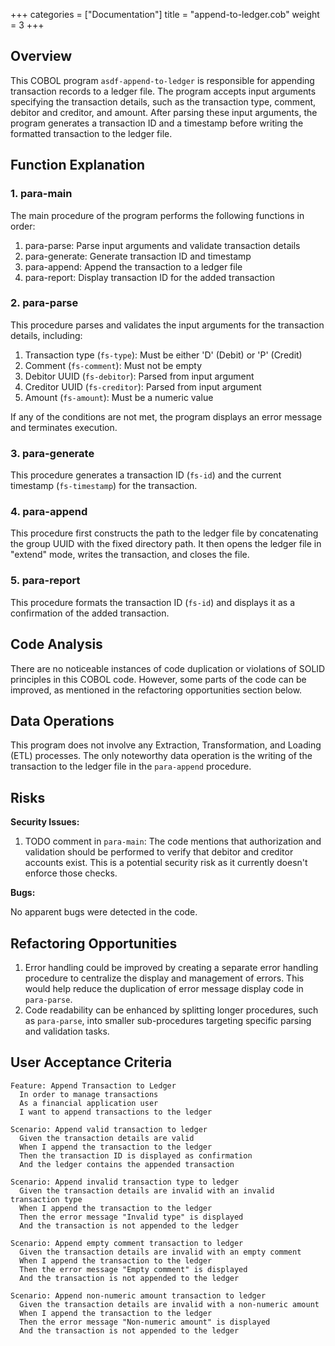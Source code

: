 +++
categories = ["Documentation"]
title = "append-to-ledger.cob"
weight = 3
+++


## Overview

This COBOL program `asdf-append-to-ledger` is responsible for appending transaction records to a ledger file. The program accepts input arguments specifying the transaction details, such as the transaction type, comment, debitor and creditor, and amount. After parsing these input arguments, the program generates a transaction ID and a timestamp before writing the formatted transaction to the ledger file.

## Function Explanation

### 1. para-main

The main procedure of the program performs the following functions in order:

1. para-parse: Parse input arguments and validate transaction details
2. para-generate: Generate transaction ID and timestamp
3. para-append: Append the transaction to a ledger file
4. para-report: Display transaction ID for the added transaction

### 2. para-parse

This procedure parses and validates the input arguments for the transaction details, including:

1. Transaction type (`fs-type`): Must be either 'D' (Debit) or 'P' (Credit)
2. Comment (`fs-comment`): Must not be empty
3. Debitor UUID (`fs-debitor`): Parsed from input argument
4. Creditor UUID (`fs-creditor`): Parsed from input argument
5. Amount (`fs-amount`): Must be a numeric value

If any of the conditions are not met, the program displays an error message and terminates execution.

### 3. para-generate

This procedure generates a transaction ID (`fs-id`) and the current timestamp (`fs-timestamp`) for the transaction.

### 4. para-append

This procedure first constructs the path to the ledger file by concatenating the group UUID with the fixed directory path. It then opens the ledger file in "extend" mode, writes the transaction, and closes the file.

### 5. para-report

This procedure formats the transaction ID (`fs-id`) and displays it as a confirmation of the added transaction.

## Code Analysis

There are no noticeable instances of code duplication or violations of SOLID principles in this COBOL code. However, some parts of the code can be improved, as mentioned in the refactoring opportunities section below.

## Data Operations

This program does not involve any Extraction, Transformation, and Loading (ETL) processes. The only noteworthy data operation is the writing of the transaction to the ledger file in the `para-append` procedure.

## Risks

**Security Issues:**

1. TODO comment in `para-main`: The code mentions that authorization and validation should be performed to verify that debitor and creditor accounts exist. This is a potential security risk as it currently doesn't enforce those checks.

**Bugs:**

No apparent bugs were detected in the code.

## Refactoring Opportunities

1. Error handling could be improved by creating a separate error handling procedure to centralize the display and management of errors. This would help reduce the duplication of error message display code in `para-parse`.
2. Code readability can be enhanced by splitting longer procedures, such as `para-parse`, into smaller sub-procedures targeting specific parsing and validation tasks.

## User Acceptance Criteria

```gherkin
Feature: Append Transaction to Ledger
  In order to manage transactions
  As a financial application user
  I want to append transactions to the ledger

Scenario: Append valid transaction to ledger
  Given the transaction details are valid
  When I append the transaction to the ledger
  Then the transaction ID is displayed as confirmation
  And the ledger contains the appended transaction

Scenario: Append invalid transaction type to ledger
  Given the transaction details are invalid with an invalid transaction type
  When I append the transaction to the ledger
  Then the error message "Invalid type" is displayed
  And the transaction is not appended to the ledger

Scenario: Append empty comment transaction to ledger
  Given the transaction details are invalid with an empty comment
  When I append the transaction to the ledger
  Then the error message "Empty comment" is displayed
  And the transaction is not appended to the ledger

Scenario: Append non-numeric amount transaction to ledger
  Given the transaction details are invalid with a non-numeric amount
  When I append the transaction to the ledger
  Then the error message "Non-numeric amount" is displayed
  And the transaction is not appended to the ledger
```